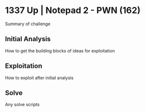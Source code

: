 # 1337 Up | Notepad 2 - PWN (162)

Summary of challenge

## Initial Analysis
How to get the building blocks of ideas for exploitation

## Exploitation
How to exploit after initial analysis

## Solve
Any solve scripts